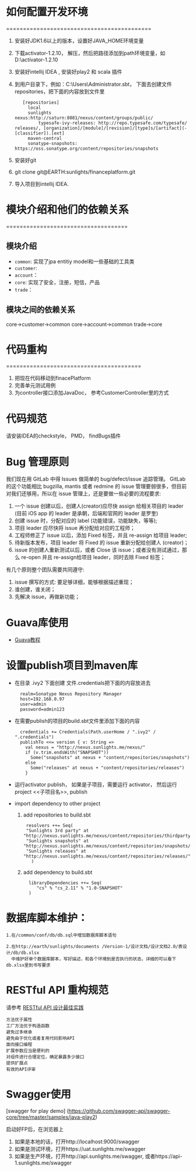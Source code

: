 # 如何配置开发环境
===========================================
1. 安装好JDK1.6以上的版本，设置好JAVA_HOME环境变量
2. 下载activator-1.2.10， 解压，然后把路径添加到path环境变量，如D:\activator-1.2.10
3. 安装好intellij IDEA , 安装好play2 和 scala 插件
4. 到用户目录下，例如：C:\Users\Administrator\.sbt， 下面去创建文件repositories，把下面的内容放到文件里

          [repositories]
            local
            sunlights nexus:http://saturn:8081/nexus/content/groups/public/
                typesafe-ivy-releases: http://repo.typesafe.com/typesafe/            releases/, [organization]/[module]/[revision]/[type]s/[artifact](-[classifier]).[ext]
            maven-central
            sonatype-snapshots: https://oss.sonatype.org/content/repositories/snapshots
5. 安装好git
6. git clone git@EARTH:sunlights/financeplatform.git
7. 导入项目到intellij IDEA.

# 模块介绍和他们的依赖关系
====================================
## 模块介绍
* `common`: 实现了jpa entitiy model和一些基础的工具类
* `customer`:
* `account`：
* `core`: 实现了安全，注册，短信，产品
* `trade`：

## 模块之间的依赖关系
core->customer->common
core->account->common
trade->core

# 代码重构
========================================
1. 把现在代码移动到finacePlatform
2. 完善单元测试用例
3. 为controller接口添加JavaDoc， 参考CustomerController里的方式


# 代码规范
请安装IDEA的checkstyle， PMD， findBugs插件

# Bug 管理原则
我们现在用 GitLab 中得 Issues 做简单的 bug/defect/issue 追踪管理。 GitLab 的这个功能相比 bugzilla, mantis 或者 redmine 的 issue 管理要弱很多，但目前对我们还够用，所以在 issue 管理上，还是要做一些必要的流程要求:

1. 一个 issue 创建以后，创建人(creator)应尽快 assign 给相关项目的 leader (目前 iOS app 的 leader 是承朝，后端和官网的 leader 是罗奎)
2. 创建 issue 时，分配对应的 label (功能错误，功能缺失，等等);
3. 项目 leader 应尽快将 issue 再分配给对应的工程师；
4. 工程师修正了 issue 以后，添加 Fixed 标签，并且 re-assign 给项目 leader;
5. 待新版本发布，项目 leader 将 Fixed 的 issue 重新分配给创建人 (creator)；
6. issue 的创建人重新测试以后，或者 Close 该 issue；或者没有测试通过，那么 re-open 并且 re-assign给项目 leader，同时去除 Fixed 标签；

有几个原则整个团队需要共同遵守:
1. issue 撰写的方式: 要足够详细，能够根据描述重现；
2. 谁创建，谁关闭；
3. 先解决 issue，再做新功能；


# Guava库使用
* [Guava教程](http://outofmemory.cn/java/guava/)

# 设置publish项目到maven库
* 在目录 .ivy2 下面创建 文件.credentials把下面的内容放进去

        realm=Sonatype Nexus Repository Manager
        host=192.168.0.97
        user=admin
        password=admin123

* 在需要publish的项目的build.sbt文件里添加下面的内容

        credentials += Credentials(Path.userHome / ".ivy2" / ".credentials")
        publishTo <<= version { v: String =>
          val nexus = "http://nexus.sunlights.me/nexus/"
          if (v.trim.endsWith("SNAPSHOT"))
            Some("snapshots" at nexus + "content/repositories/snapshots")
          else
            Some("releases" at nexus + "content/repositories/releases")
          }

* 运行activator publish， 如果是子项目，需要运行 activator， 然后运行 project <<子项目名>>,  publish


* import dependency to other project

    1. add repositories to build.sbt
    
            resolvers ++= Seq(
            "Sunlights 3rd party" at "http://nexus.sunlights.me/nexus/content/repositories/thirdparty",
            "Sunlights snapshots" at "http://nexus.sunlights.me/nexus/content/repositories/snapshots/",
            "Sunlights releases" at "http://nexus.sunlights.me/nexus/content/repositories/releases/",
              )
      
    2. add dependency to build.sbt
     
             libraryDependencies ++= Seq(
                "cs" % "cs_2.11" % "1.0-SNAPSHOT"
             )


# 数据库脚本维护：

    1.在/common/conf/db/db.sql中增加数据库脚本语句
    
    2.在http://earth/sunlights/documents /Version-1/设计文档/设计文档2.0/表设计/db/db.xlsx
      中维护好单个数据库脚本，写好描述，和各个环境到是否执行的状态，详细的可以看下db.xlsx里到书写要求


# RESTful API 重构规范
请参考 [RESTful API 设计最佳实践](http://www.iteye.com/news/27906)

    方法优于属性
    工厂方法优于构造函数
    避免过多继承
    避免由于优化或者复用代码影响API
    面向接口编程
    扩展参数应当是便利的
    对组件进行合理定位，确定暴露多少接口
    提供扩展点
    有效的API评审


# Swagger使用

[swagger for play demo] (https://github.com/swagger-api/swagger-core/tree/master/samples/java-play2)


启动好FP后，在浏览器上

1. 如果是本地的话，打开http://localhost:9000/swagger
2. 如果是测试环境，打开https://uat.sunlights.me/swagger
3. 如果是生产环境，打开http://api.sunlights.me/swagger, 或者https://api-1.sunlights.me/swagger













